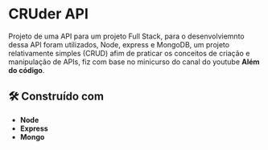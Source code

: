  
# CRUder API

Projeto de uma API para um projeto Full Stack, para o desenvolviemnto dessa API foram utilizados, Node, express e MongoDB, um projeto relativamente simples (CRUD) afim
de praticar os conceitos de criação e manipulação de APIs, fiz com base no minicurso do canal do youtube **Além do código**. 

## 🛠️ Construído com

* **Node**
* **Express**
* **Mongo**

